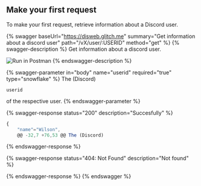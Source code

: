 ## Make your first request

To make your first request, retrieve information about a Discord user.

{% swagger baseUrl="https://disweb.glitch.me" summary="Get information about a discord user" path="/vX/user/:USERID" method="get" %}
{% swagger-description %}
Get information about a discord user.

![Run in Postman](https://run.pstmn.io/button.svg)
{% endswagger-description %}

{% swagger-parameter in="body" name="userid" required="true" type="snowflake" %}
The (Discord) 

`userid`

 of the respective user.
{% endswagger-parameter %}

{% swagger-response status="200" description="Succesfully" %}
```javascript
{
    "name"="Wilson",
	@@ -32,7 +76,53 @@ The (Discord)
```
{% endswagger-response %}

{% swagger-response status="404: Not Found" description="Not found" %}

{% endswagger-response %}
{% endswagger %}
